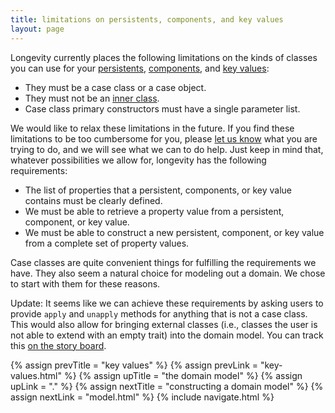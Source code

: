 ```yaml
---
title: limitations on persistents, components, and key values
layout: page
---
```


Longevity currently places the following limitations on the kinds of
classes you can use for your [persistents](persistents.html),
[components](components.html), and [key values](key-values.html):

- They must be a case class or a case object.
- They must not be an [inner class](http://docs.scala-lang.org/tutorials/tour/inner-classes.html).
- Case class primary constructors must have a single parameter list.

We would like to relax these limitations in the future. If you find
these limitations to be too cumbersome for you, please [let us
know](http://longevityframework.github.io/longevity/discussions.html)
what you are trying to do, and we will see what we can to do help.
Just keep in mind that, whatever possibilities we allow for, longevity
has the following requirements:

- The list of properties that a persistent, components, or key value
  contains must be clearly defined.
- We must be able to retrieve a property value from a persistent,
  component, or key value.
- We must be able to construct a new persistent, component, or key
  value from a complete set of property values.

Case classes are quite convenient things for fulfilling the
requirements we have. They also seem a natural choice for modeling out
a domain. We chose to start with them for these reasons.

Update: It seems like we can achieve these requirements by asking
users to provide `apply` and `unapply` methods for anything that is
not a case class. This would also allow for bringing external classes
(i.e., classes the user is not able to extend with an empty trait)
into the domain model. You can track this [on the story
board](https://www.pivotaltracker.com/story/show/133617199).

{% assign prevTitle = "key values" %}
{% assign prevLink  = "key-values.html" %}
{% assign upTitle   = "the domain model" %}
{% assign upLink    = "." %}
{% assign nextTitle = "constructing a domain model" %}
{% assign nextLink  = "model.html" %}
{% include navigate.html %}
